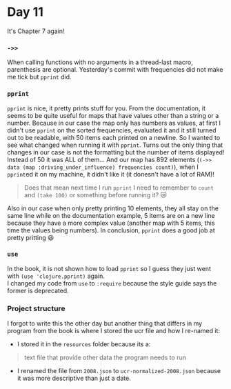 # Day 11

It's Chapter 7 again!

### `->>`
When calling functions with no arguments in a thread-last macro, parenthesis are optional. Yesterday's commit with frequencies did not make me tick but `pprint`
did.

### `pprint`
`pprint` is nice, it pretty prints stuff for you. From the documentation, it seems to be quite useful for maps that have values other than a string or a number. 
Because in our case the map only has numbers as values, at first I didn't use `pprint` on the sorted frequencies, evaluated it and it still turned out to be 
readable, with 50 items each printed on a newline. So I wanted to see what changed when running it with `pprint`.
 Turns out the only thing that changes in our case is not the formatting but the number of items displayed! Instead of 50 it was ALL of them...
And our map has 892 elements (`(->> data (map :driving_under_influence) frequencies count)`), when I `pprint`ed it on my machine, it didn't like it 
(it donesn't have a lot of RAM)!  
> Does that mean next time I run `pprint` I need to remember to `count` and `(take 100)` or something before running it? :crying_cat_face: 

Also in our case when only pretty printing 10 elements, they all stay on the same line while on the documentation example, 5 items are on a new line because they have
a more complex value (another map with 5 items, this time the values being numbers). In conclusion, `pprint` does a good job at pretty pritting :laughing:

### `use`
In the book, it is not shown how to load `pprint` so I guess they just went with `(use 'clojure.pprint)` again.  
I changed my code from `use` to `:require` because the style guide says the former is deprecated.

### Project structure
I forgot to write this the other day but another thing that differs in my program from the book is where I stored the ucr file and how I re-named it:
- I stored it in the `resources` folder because its a:
> text file that provide other data the program needs to run

- I renamed the file from `2008.json` to `ucr-normalized-2008.json` because it was more descriptive than just a date.
